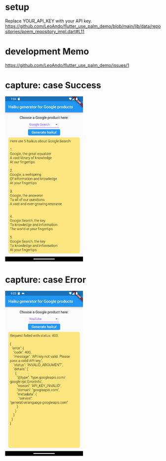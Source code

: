 # setup

Replace YOUR_API_KEY with your API key. <br>
https://github.com/LeoAndo/flutter_use_palm_demo/blob/main/lib/data/repositories/poem_repository_impl.dart#L11

# development Memo
https://github.com/LeoAndo/flutter_use_palm_demo/issues/1<br>

# capture: case Success
<img src="./2.png" width=50%>

# capture: case Error
<img src="./1.png" width=50%>
